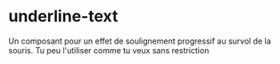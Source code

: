 # underline-text
Un composant pour un effet de soulignement progressif au survol de la souris. Tu peu l'utiliser comme tu veux sans restriction
